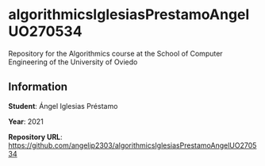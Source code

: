 # algorithmicsIglesiasPrestamoAngelUO270534
Repository for the Algorithmics course at the School of Computer Engineering of the University of Oviedo

## Information
**Student**: Ángel Iglesias Préstamo

**Year**: 2021

**Repository URL**: https://github.com/angelip2303/algorithmicsIglesiasPrestamoAngelUO270534